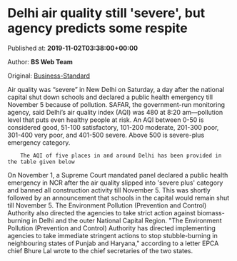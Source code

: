 
# Delhi air quality still 'severe', but agency predicts some respite

Published at: **2019-11-02T03:38:00+00:00**

Author: **BS Web Team**

Original: [Business-Standard](https://www.business-standard.com/article/current-affairs/delhi-air-quality-still-severe-but-agency-predicts-some-respite-119110200170_1.html)

Air quality was “severe” in New Delhi on Saturday, a day after the national capital shut down schools and declared a public health emergency till November 5 because of pollution.
SAFAR, the government-run monitoring agency, said Delhi’s air quality index (AQI) was 480 at 8:20 am—pollution level that puts even healthy people at risk.
An AQI between 0-50 is considered good, 51-100 satisfactory, 101-200 moderate, 201-300 poor, 301-400 very poor, and 401-500 severe. Above 500 is severe-plus emergency category.

        The AQI of five places in and around Delhi has been provided in the table given below
      
On November 1, a Supreme Court mandated panel declared a public health emergency in NCR after the air quality slipped into 'severe plus' category and banned all construction activity till November 5.
This was shortly followed by an announcement that schools in the capital would remain shut till November 5.
The Environment Pollution (Prevention and Control) Authority also directed the agencies to take strict action against biomass-burning in Delhi and the outer National Capital Region.
"The Environment Pollution (Prevention and Control) Authority has directed implementing agencies to take immediate stringent actions to stop stubble-burning in neighbouring states of Punjab and Haryana," according to a letter EPCA chief Bhure Lal wrote to the chief secretaries of the two states.
